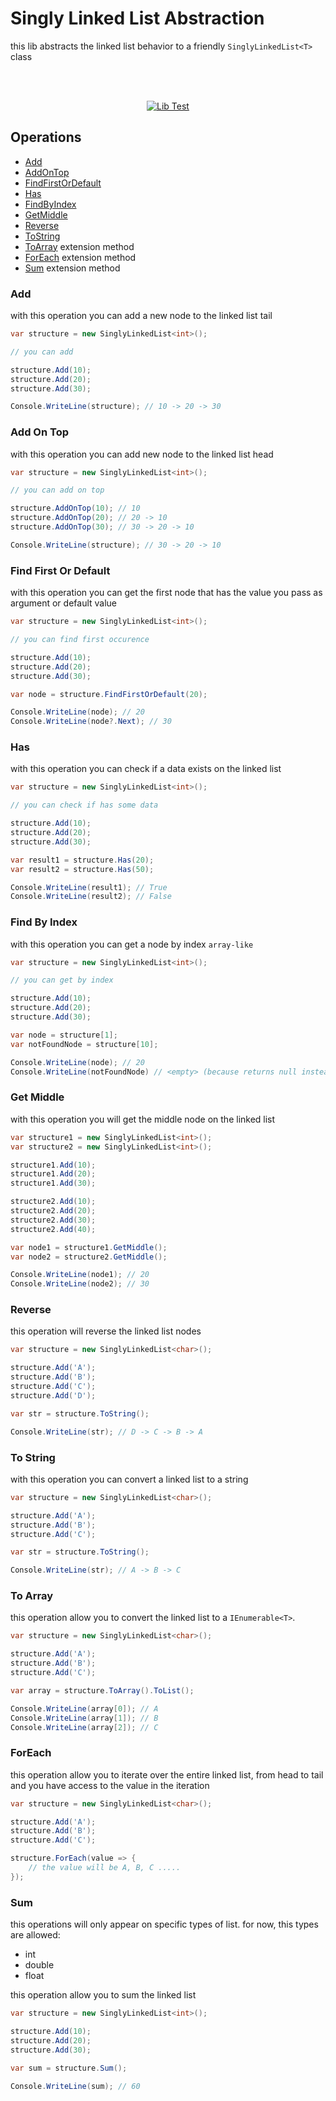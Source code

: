 # Singly Linked List Abstraction

this lib abstracts the linked list behavior to a friendly `SinglyLinkedList<T>` class

<br />
<br />
<div align="center">

[![Lib Test](https://github.com/marcos-venicius/singly-linked-list-csharp/actions/workflows/test-lib.yml/badge.svg)](https://github.com/marcos-venicius/singly-linked-list-csharp/actions/workflows/test-lib.yml)

</div>

## Operations

- [Add](#add)
- [AddOnTop](#add-on-top)
- [FindFirstOrDefault](#find-first-or-default)
- [Has](#has)
- [FindByIndex](#find-by-index)
- [GetMiddle](#get-middle)
- [Reverse](#reverse)
- [ToString](#to-string)
- [ToArray](#to-array) extension method
- [ForEach](#foreach) extension method
- [Sum](#sum) extension method

### Add

with this operation you can add a new node to the linked list tail

```csharp
var structure = new SinglyLinkedList<int>();

// you can add

structure.Add(10);
structure.Add(20);
structure.Add(30);

Console.WriteLine(structure); // 10 -> 20 -> 30
```

### Add On Top

with this operation you can add new node to the linked list head

```csharp
var structure = new SinglyLinkedList<int>();

// you can add on top

structure.AddOnTop(10); // 10
structure.AddOnTop(20); // 20 -> 10
structure.AddOnTop(30); // 30 -> 20 -> 10

Console.WriteLine(structure); // 30 -> 20 -> 10
```

### Find First Or Default

with this operation you can get the first node that has the value you pass as argument or default value

```csharp
var structure = new SinglyLinkedList<int>();

// you can find first occurence

structure.Add(10);
structure.Add(20);
structure.Add(30);

var node = structure.FindFirstOrDefault(20);

Console.WriteLine(node); // 20
Console.WriteLine(node?.Next); // 30
```

### Has

with this operation you can check if a data exists on the linked list

```csharp
var structure = new SinglyLinkedList<int>();

// you can check if has some data

structure.Add(10);
structure.Add(20);
structure.Add(30);

var result1 = structure.Has(20);
var result2 = structure.Has(50);

Console.WriteLine(result1); // True
Console.WriteLine(result2); // False
```

### Find By Index

with this operation you can get a node by index `array-like`

```csharp
var structure = new SinglyLinkedList<int>();

// you can get by index

structure.Add(10);
structure.Add(20);
structure.Add(30);

var node = structure[1];
var notFoundNode = structure[10];

Console.WriteLine(node); // 20
Console.WriteLine(notFoundNode) // <empty> (because returns null instead of an exception)
```

### Get Middle

with this operation you will get the middle node on the linked list

```csharp
var structure1 = new SinglyLinkedList<int>();
var structure2 = new SinglyLinkedList<int>();

structure1.Add(10);
structure1.Add(20);
structure1.Add(30);

structure2.Add(10);
structure2.Add(20);
structure2.Add(30);
structure2.Add(40);

var node1 = structure1.GetMiddle();
var node2 = structure2.GetMiddle();

Console.WriteLine(node1); // 20
Console.WriteLine(node2); // 30
```

### Reverse

this operation will reverse the linked list nodes

```csharp
var structure = new SinglyLinkedList<char>();

structure.Add('A');
structure.Add('B');
structure.Add('C');
structure.Add('D');

var str = structure.ToString();

Console.WriteLine(str); // D -> C -> B -> A
```

### To String

with this operation you can convert a linked list to a string

```csharp
var structure = new SinglyLinkedList<char>();

structure.Add('A');
structure.Add('B');
structure.Add('C');

var str = structure.ToString();

Console.WriteLine(str); // A -> B -> C
```

### To Array

this operation allow you to convert the linked list to a `IEnumerable<T>`.

```csharp
var structure = new SinglyLinkedList<char>();

structure.Add('A');
structure.Add('B');
structure.Add('C');

var array = structure.ToArray().ToList();

Console.WriteLine(array[0]); // A
Console.WriteLine(array[1]); // B
Console.WriteLine(array[2]); // C
```

### ForEach

this operation allow you to iterate over the entire linked list, from head to tail and you have access to the value in
the iteration

```csharp
var structure = new SinglyLinkedList<char>();

structure.Add('A');
structure.Add('B');
structure.Add('C');

structure.ForEach(value => {
    // the value will be A, B, C .....
});
```

### Sum

this operations will only appear on specific types of list. for now, this types are allowed:

- int
- double
- float

this operation allow you to sum the linked list

```csharp
var structure = new SinglyLinkedList<int>();

structure.Add(10);
structure.Add(20);
structure.Add(30);

var sum = structure.Sum();

Console.WriteLine(sum); // 60
```
